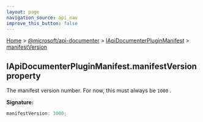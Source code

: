 ```yaml
---
layout: page
navigation_source: api_nav
improve_this_button: false
---
```



[Home](./index.md) &gt; [@microsoft/api-documenter](./api-documenter.md) &gt; [IApiDocumenterPluginManifest](./api-documenter.iapidocumenterpluginmanifest.md) &gt; [manifestVersion](./api-documenter.iapidocumenterpluginmanifest.manifestversion.md)

## IApiDocumenterPluginManifest.manifestVersion property

The manifest version number. For now, this must always be `1000` .

<b>Signature:</b>

```typescript
manifestVersion: 1000;
```
